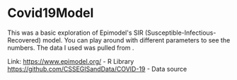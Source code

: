 # Covid19Model
This was a basic exploration of Epimodel's SIR (Susceptible-Infectious-Recovered) model.
You can play around with different parameters to see the numbers. The data I used was pulled from 
 .


Link:
https://www.epimodel.org/ - R Library
https://github.com/CSSEGISandData/COVID-19 - Data source
